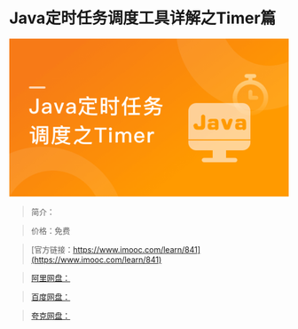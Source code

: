 # Java定时任务调度工具详解之Timer篇

![img](../../assets/5fe442fb0001dca605400304.jpg)

> 简介：

> 价格：免费

> [官方链接：https://www.imooc.com/learn/841](https://www.imooc.com/learn/841)

> [阿里网盘：]()

> [百度网盘：]()

> [夸克网盘：]()
